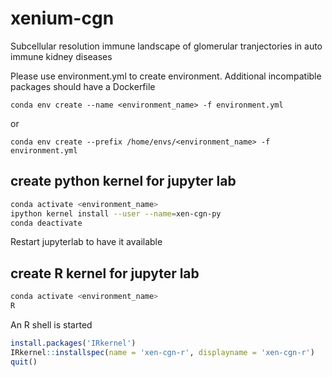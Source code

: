 # xenium-cgn
Subcellular resolution immune landscape of glomerular tranjectories in auto immune kidney diseases


Please use environment.yml to create environment. Additional incompatible packages should have a Dockerfile

```conda env create --name <environment_name> -f environment.yml```

or

```conda env create --prefix /home/envs/<environment_name> -f environment.yml```

## create python kernel for jupyter lab

```bash
conda activate <environment_name>
ipython kernel install --user --name=xen-cgn-py
conda deactivate
```
Restart jupyterlab to have it available

## create R kernel for jupyter lab
```bash
conda activate <environment_name>
R
```
An R shell is started
```R
install.packages('IRkernel')
IRkernel::installspec(name = 'xen-cgn-r', displayname = 'xen-cgn-r')
quit()
```
